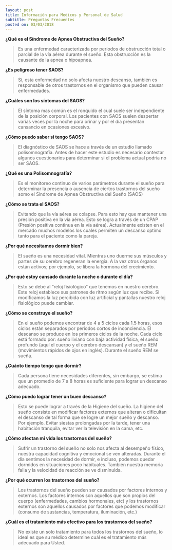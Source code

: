 ```yaml
---
layout: post
title: Información para Medicos y Personal de Salud 
subtitle: Preguntas Frecuentes  
posted on: 03/03/2018
---
```


**¿Qué es el Síndrome de Apnea Obstructiva del Sueño?**

>Es una enfermedad caracterizada por periodos de obstrucción total o parcial de la vía aérea durante el sueño. Esta obstrucción es la causante de la apnea o hipoapnea.

**¿Es peligroso tener SAOS?**

>Si, esta enfermedad no solo afecta nuestro descanso, también es responsable de otros trastornos en el organismo que pueden causar enfermedades.

**¿Cuáles son los síntomas del SAOS?**

>El síntoma mas común es el ronquido el cual suele ser independiente de la posición corporal. Los pacientes con SAOS suelen despertar varias veces por la noche para orinar y por el día presentan cansancio en ocasiones excesivo.

**¿Cómo puedo saber si tengo SAOS?**

>El diagnóstico de SAOS se hace a través de un estudio llamado polisomnografía. Antes de hacer este estudio es necesario contestar algunos cuestionarios para determinar si el problema actual podría no ser SAOS.

**¿Qué es una Polisomnografía?**

>Es el monitoreo continuo de varios parámetros durante el sueño para determinar la presencia o ausencia de ciertos trastornos del sueño somo el Síndrome de Apnea Obstructiva del Sueño (SAOS)

**¿Cómo se trata el SAOS?**

>Evitando que la vía aérea se colapse. Para esto hay que mantener una presión positiva en la vía aérea. Esto se logra a través de un CPAP (Presión positiva continua en la vía aérea). Actualmente existen en el mercado muchos modelos los cuales permiten un descanso optimo tanto para el paciente como la pareja. 

**¿Por qué necesitamos dormir bien?**

>El sueño es una necesidad vital. Mientras uno duerme sus músculos y partes de su cerebro regeneran la energía. A la vez otros órganos están activos; por ejemplo, se libera la hormona del crecimiento.

**¿Por qué estoy cansado durante la noche o durante el día?**

>Esto se debe al “reloj fisiológico” que tenemos en nuestro cerebro. Este reloj establece sus patrones de ritmo según luz que recibe. Si modificamos la luz percibida con luz artificial y pantallas nuestro reloj fisiológico puede cambiar.

**¿Cómo se construye el sueño?**

>En el sueño podemos encontrar de 4 a 5 ciclos cada 1.5 horas, esos ciclos están separados por periodos cortos de inconciencia. El descanso se produce en los primeros ciclos de la noche. Cada ciclo está formado por: sueño liviano con baja actividad física, el sueño profundo (aquí el cuerpo y el cerebro descansan) y el sueño REM (movimientos rápidos de ojos en inglés). Durante el sueño REM se sueña.

**¿Cuánto tiempo tengo que dormir?**

>Cada persona tiene necesidades diferentes, sin embargo, se estima que un promedio de 7 a 8 horas es suficiente para lograr un descanso adecuado.

**¿Cómo puedo lograr tener un buen descanso?**

>Esto se puede lograr a través de la Higiene del sueño. La higiene del sueño consiste en modificar factores externos que alteran o dificultan el descanso de tal forma que se logre un mejor sueño y descanso. Por ejemplo. Evitar siestas prolongadas por la tarde, tener una habitación tranquila, evitar ver la televisión en la cama, etc.

**¿Cómo afectan mi vida los trastornos del sueño?**

>Sufrir un trastorno del sueño no solo nos afecta al desempeño físico, nuestra capacidad cognitiva y emocional se ven alteradas. Durante el día sentimos la necesidad de dormir, e incluso, podemos quedar dormidos en situaciones poco habituales. También nuestra memoria falla y la velocidad de reacción se ve disminuida.

**¿Por qué ocurren los trastornos del sueño?**

>Los trastornos del sueño pueden ser causados por factores internos y externos. Los factores internos son aquellos que son propios del cuerpo (enfermedades, cambios hormonales, etc) y los trastornos externos son aquellos causados por factores que podemos modificar (consumo de sustancias, temperatura, iluminación, etc.)

**¿Cuál es el tratamiento más efectivo para los trastornos del sueño?**

>No existe un solo tratamiento para todos los trastornos del sueño, lo ideal es que su médico determine cuál es el tratamiento más adecuado para Usted.
